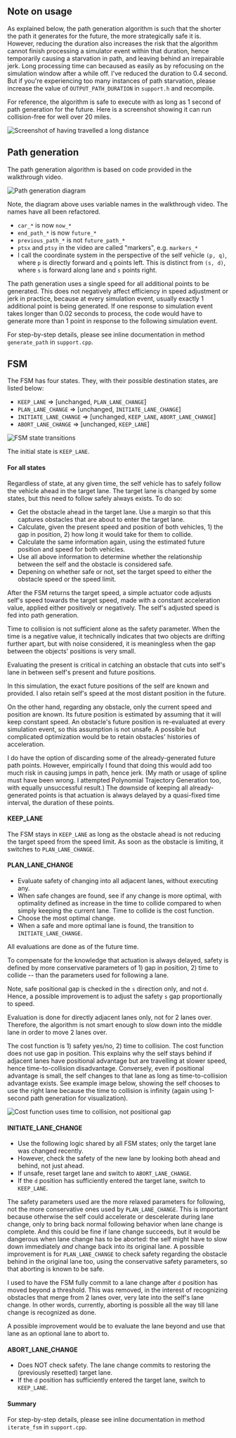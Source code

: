 ## Note on usage

As explained below, the path generation algorithm is such that the shorter the path it generates for the future, the more strategically safe it is.
However, reducing the duration also increases the risk that the algorithm cannot finish processing a simulator event within that duration, hence temporarily causing a starvation in path, and leaving behind an irrepairable jerk.
Long processing time can becaused as easily as by refocusing on the simulation window after a while off.
I've reduced the duration to 0.4 second.
But if you're experiencing too many instances of path starvation, please increase the value of `OUTPUT_PATH_DURATION` in `support.h` and recompile.

For reference, the algorithm is safe to execute with as long as 1 second of path generation for the future.
Here is a screenshot showing it can run collision-free for well over 20 miles.

![Screenshot of having travelled a long distance](long_distance.png)

## Path generation

The path generation algorithm is based on code provided in the walkthrough video.

![Path generation diagram](path_generation.png)

Note, the diagram above uses variable names in the walkthrough video.
The names have all been refactored.

- `car_*` is now `now_*`
- `end_path_*` is now `future_*`
- `previous_path_*` is not `future_path_*`
- `ptsx` and `ptsy` in the video are called "markers", e.g. `markers_*`
- I call the coordinate system in the perspective of the self vehicle `(p, q)`, where `p` is directly forward and `q` points left. This is distinct from `(s, d)`, where `s` is forward along lane and `s` points right.

The path generation uses a single speed for all additional points to be generated.
This does not negatively affect efficiency in speed adjustment or jerk in practice, because at every simulation event, usually exactly 1 additional point is being generated.
If one response to simulation event takes longer than 0.02 seconds to process, the code would have to generate more than 1 point in response to the following simulation event.

For step-by-step details, please see inline documentation in method `generate_path` in `support.cpp`.

## FSM

The FSM has four states. They, with their possible destination states, are listed below:

- `KEEP_LANE` => [unchanged, `PLAN_LANE_CHANGE`]
- `PLAN_LANE_CHANGE` => [unchanged, `INITIATE_LANE_CHANGE`]
- `INITIATE_LANE_CHANGE` => [unchanged, `KEEP_LANE`, `ABORT_LANE_CHANGE`]
- `ABORT_LANE_CHANGE` => [unchanged, `KEEP_LANE`]

![FSM state transitions](fsm_state_transitions.jpg)

The initial state is `KEEP_LANE`.

#### For all states

Regardless of state, at any given time, the self vehicle has to safely follow the vehicle ahead in the target lane.
The target lane is changed by some states, but this need to follow safely always exists.
To do so:

- Get the obstacle ahead in the target lane. Use a margin so that this captures obstacles that are about to enter the target lane.
- Calculate, given the present speed and position of both vehicles, 1) the gap in position, 2) how long it would take for them to collide.
- Calculate the same information again, using the estimated future position and speed for both vehicles.
- Use all above information to determine whether the relationship between the self and the obstacle is considered safe.
- Depening on whether safe or not, set the target speed to either the obstacle speed or the speed limit.

After the FSM returns the target speed, a simple actuator code adjusts self's speed towards the target speed,
made with a constant acceleration value, applied either positively or negatively.
The self's adjusted speed is fed into path generation.

Time to collision is not sufficient alone as the safety parameter.
When the time is a negative value, it technically indicates that two objects are drifting further apart,
but with noise considered, it is meaningless when the gap between the objects' positions is very small.

Evaluating the present is critical in catching an obstacle that cuts into self's lane in between self's present and future positions.

In this simulation, the exact future positions of the self are known and provided.
I also retain self's speed at the most distant position in the future.

On the other hand, regarding any obstacle, only the current speed and position are known.
Its future position is estimated by assuming that it will keep constant speed.
An obstacle's future position is re-evaluated at every simulation event, so this assumption is not unsafe.
A possible but complicated optimization would be to retain obstacles' histories of acceleration.

I do have the option of discarding some of the already-generated future path points.
However, empirically I found that doing this would add too much risk in causing jumps in path, hence jerk.
(My math or usage of spline must have been wrong. I attempted Polynomial Trajectory Generation too, with equally unsuccessful result.)
The downside of keeping all already-generated points is that actuation is always delayed by a quasi-fixed time interval, the duration of these points.

#### KEEP_LANE

The FSM stays in `KEEP_LANE` as long as the obstacle ahead is not reducing the target speed from the speed limit.
As soon as the obstacle is limiting, it switches to `PLAN_LANE_CHANGE`.

#### PLAN_LANE_CHANGE

- Evaluate safety of changing into all adjacent lanes, without executing any.
- When safe changes are found, see if any change is more optimal, with optimality defined as increase in the time to collide compared to when simply keeping the current lane. Time to collide is the cost function.
- Choose the most optimal change.
- When a safe and more optimal lane is found, the transition to `INITIATE_LANE_CHANGE`.

All evaluations are done as of the future time.

To compensate for the knowledge that actuation is always delayed, safety is defined by more conservative parameters of 1) gap in position, 2) time to collide -- than the parameters used for following a lane.

Note, safe positional gap is checked in the `s` direction only, and not `d`.
Hence, a possible improvement is to adjust the safety `s` gap proportionally to speed.

Evaluation is done for directly adjacent lanes only, not for 2 lanes over.
Therefore, the algorithm is not smart enough to slow down into the middle lane in order to move 2 lanes over.

The cost function is 1) safety yes/no, 2) time to collision.
The cost function does not use gap in position.
This explains why the self stays behind if adjacent lanes have positional advantage but are travelling at slower speed, hence time-to-collision disadvantage.
Conversely, even if positional advantage is small, the self changes to that lane as long as time-to-collision advantage exists.
See example image below, showing the self chooses to use the right lane because the time to collision is infinity (again using 1-second path generation for visualization).

![Cost function uses time to collision, not positional gap](plc_cost_function.png)

#### INITIATE_LANE_CHANGE

- Use the following logic shared by all FSM states; only the target lane was changed recently.
- However, check the safety of the new lane by looking both ahead and behind, not just ahead.
- If unsafe, reset target lane and switch to `ABORT_LANE_CHANGE`.
- If the `d` position has sufficiently entered the target lane, switch to `KEEP_LANE`.

The safety parameters used are the more relaxed parameters for following, not the more conservative ones used by `PLAN_LANE_CHANGE`.
This is important because otherwise the self could accelerate or descelerate during lane change, only to bring back normal following behavior when lane change is complete.
And this could be fine if lane change succeeds, but it would be dangerous when lane change has to be aborted: the self might have to slow down immediately *and* change back into its original lane.
A possible improvement is for `PLAN_LANE_CHANGE` to check safety regarding the obstacle behind in the original lane too, using the conservative safety parameters, so that aborting is known to be safe.

I used to have the FSM fully commit to a lane change after `d` position has moved beyond a threshold.
This was removed, in the interest of recognizing obstacles that merge from 2 lanes over, very late into the self's lane change.
In other words, currently, aborting is possible all the way till lane change is recognized as done.

A possible improvement would be to evaluate the lane beyond and use that lane as an optional lane to abort to.

#### ABORT_LANE_CHANGE

- Does NOT check safety. The lane change commits to restoring the (previously resetted) target lane.
- If the `d` position has sufficiently entered the target lane, switch to `KEEP_LANE`.

#### Summary

For step-by-step details, please see inline documentation in method `iterate_fsm` in `support.cpp`.
